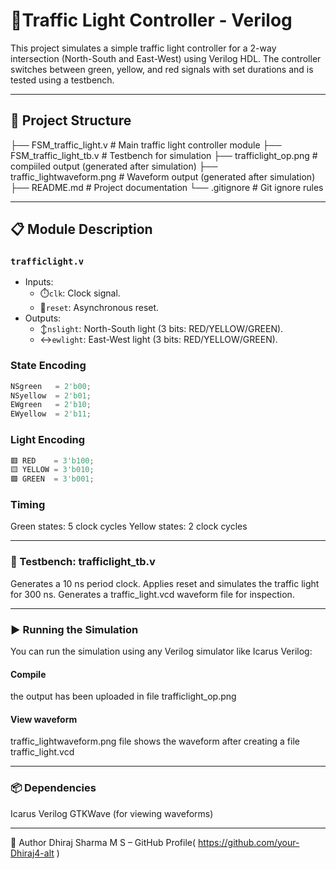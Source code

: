 # 🚦Traffic Light Controller - Verilog

This project simulates a simple traffic light controller for a 2-way intersection (North-South and East-West) using Verilog HDL. The controller switches between green, yellow, and red signals with set durations and is tested using a testbench.

---

## 📁 Project Structure

├── FSM_traffic_light.v # Main traffic light controller module
├── FSM_traffic_light_tb.v # Testbench for simulation
├── trafficlight_op.png # compiiled output (generated after simulation)
├── traffic_lightwaveform.png # Waveform output (generated after simulation)
├── README.md # Project documentation
└── .gitignore # Git ignore rules

---

## 📋 Module Description

### `trafficlight.v`

- Inputs:
  - ⏱️`clk`: Clock signal.
  - 🔁`reset`: Asynchronous reset.
- Outputs:
  - ↕️`nslight`: North-South light (3 bits: RED/YELLOW/GREEN).
  - ↔️`ewlight`: East-West light (3 bits: RED/YELLOW/GREEN).

### State Encoding

```verilog
NSgreen   = 2'b00;
NSyellow  = 2'b01;
EWgreen   = 2'b10;
EWyellow  = 2'b11;
```
### Light Encoding

```verilog
🟥 RED    = 3'b100;
🟨 YELLOW = 3'b010;
🟩 GREEN  = 3'b001;
```
### Timing

Green states: 5 clock cycles
Yellow states: 2 clock cycles

-----
### 🧪 Testbench: trafficlight_tb.v

Generates a 10 ns period clock.
Applies reset and simulates the traffic light for 300 ns.
Generates a traffic_light.vcd waveform file for inspection.

----

### ▶️ Running the Simulation

You can run the simulation using any Verilog simulator like Icarus Verilog:

#### Compile
the output has been uploaded in file trafficlight_op.png

#### View waveform
traffic_lightwaveform.png file shows the waveform after creating a file traffic_light.vcd

---

### 📦 Dependencies

Icarus Verilog
GTKWave (for viewing waveforms)

-------------------
👤 Author
Dhiraj Sharma M S – GitHub Profile( https://github.com/your-Dhiraj4-alt )
